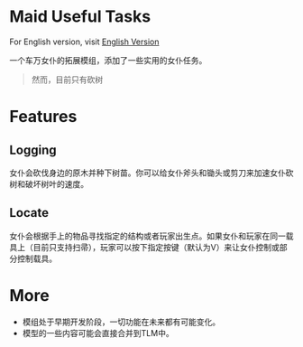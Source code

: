 # Maid Useful Tasks

For English version, visit [English Version](Readme.md)

一个车万女仆的拓展模组，添加了一些实用的女仆任务。

> 然而，目前只有砍树

# Features

## Logging

女仆会砍伐身边的原木并种下树苗。你可以给女仆斧头和锄头或剪刀来加速女仆砍树和破坏树叶的速度。

## Locate

女仆会根据手上的物品寻找指定的结构或者玩家出生点。如果女仆和玩家在同一载具上（目前只支持扫帚），玩家可以按下指定按键（默认为V）来让女仆控制或部分控制载具。

# More

+ 模组处于早期开发阶段，一切功能在未来都有可能变化。
+ 模型的一些内容可能会直接合并到TLM中。